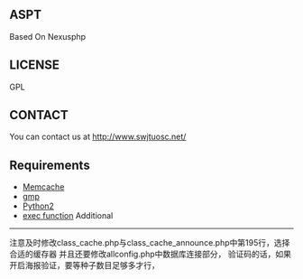 ASPT
--------------------
Based On Nexusphp

LICENSE
--------------------
GPL

CONTACT
--------------------
You can contact us at http://www.swjtuosc.net/ 

Requirements
--------------------
* [Memcache](http://php.net/manual/en/book.memcache.php)
* [gmp](http://php.net/manual/en/book.gmp.php)
* [Python2](http://python.org)
* [exec function](http://php.net/manual/en/function.exec.php)
Additional
--------------------
注意及时修改class_cache.php与class_cache_announce.php中第195行，选择合适的缓存器
并且还要修改allconfig.php中数据库连接部分，
验证码的话，如果开启海报验证，要等种子数目足够多才行，



